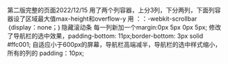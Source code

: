 第二版完整的页面2022/12/15
用了两个列容器，上分3列，下分两列，下面列容器设了区域最大值max-height和overflow-y
用 ：：-webkit-scrollbar ｛display：none；｝隐藏滚动条
每一列新加一个margin:0px 5px 0px 5px;
修改了导航栏的选中效果，padding-bottom: 11px;border-bottom: 3px solid #ffc001;
自适应小于600px的屏幕，导航栏高端减半，导航栏的选中样式缩小，所有的列的 padding：10px;
